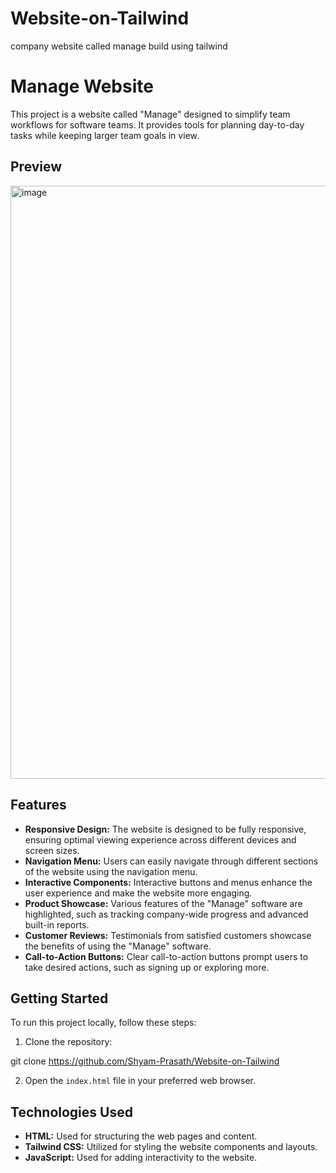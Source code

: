 # Website-on-Tailwind
company website called manage build using tailwind

# Manage Website

This project is a website called "Manage" designed to simplify team workflows for software teams. It provides tools for planning day-to-day tasks while keeping larger team goals in view.

## Preview

<img width="949" alt="image" src="https://github.com/Shyam-Prasath/Website-on-Tailwind/assets/117503407/a8cc5adb-e495-4269-9a2c-91221b8ba707">

## Features

- **Responsive Design:** The website is designed to be fully responsive, ensuring optimal viewing experience across different devices and screen sizes.
- **Navigation Menu:** Users can easily navigate through different sections of the website using the navigation menu.
- **Interactive Components:** Interactive buttons and menus enhance the user experience and make the website more engaging.
- **Product Showcase:** Various features of the "Manage" software are highlighted, such as tracking company-wide progress and advanced built-in reports.
- **Customer Reviews:** Testimonials from satisfied customers showcase the benefits of using the "Manage" software.
- **Call-to-Action Buttons:** Clear call-to-action buttons prompt users to take desired actions, such as signing up or exploring more.

## Getting Started

To run this project locally, follow these steps:

1. Clone the repository:

git clone https://github.com/Shyam-Prasath/Website-on-Tailwind


2. Open the `index.html` file in your preferred web browser.

## Technologies Used

- **HTML:** Used for structuring the web pages and content.
- **Tailwind CSS:** Utilized for styling the website components and layouts.
- **JavaScript:** Used for adding interactivity to the website.
